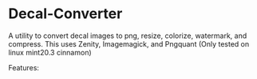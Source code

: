 # Decal-Converter
A utility to convert decal images to png, resize, colorize, watermark, and compress.
This uses Zenity, Imagemagick, and Pngquant (Only tested on linux mint20.3 cinnamon)

Features:
